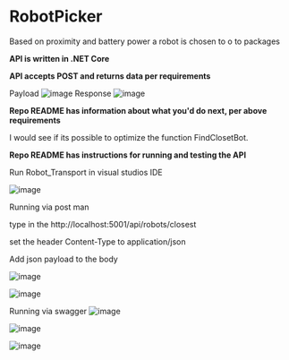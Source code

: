 # RobotPicker
Based on proximity and battery power a robot is chosen to o to packages

**API is written in .NET Core**

**API accepts POST and returns data per requirements**


Payload
![image](https://user-images.githubusercontent.com/22671656/150238521-9475c1f7-5459-420e-83da-ba83bd8983a2.png)
Response
![image](https://user-images.githubusercontent.com/22671656/150238582-649c6f3a-d250-423d-b8f9-b66cf3dadc0e.png)



**Repo README has information about what you'd do next, per above requirements**

I would see if its possible to  optimize the function FindClosetBot.


**Repo README has instructions for running and testing the API**


Run Robot_Transport in visual studios IDE

![image](https://user-images.githubusercontent.com/22671656/150238205-698f9b86-113c-4bca-8b2e-dae35ffcf42d.png)


Running via post man

type in the http://localhost:5001/api/robots/closest

set the header Content-Type to application/json

Add json payload to the body

![image](https://user-images.githubusercontent.com/22671656/150238150-f1fd2eea-c692-4802-a62f-cb41494607bc.png)

![image](https://user-images.githubusercontent.com/22671656/150239061-82beb92b-fa51-4569-b466-4df528f0ca29.png)


Running via swagger
![image](https://user-images.githubusercontent.com/22671656/150238305-d5eb2f43-28a5-43bb-9f0c-28d28d727a94.png)

![image](https://user-images.githubusercontent.com/22671656/150238356-2b8a0500-945a-4d69-9bcc-e6e826bfddc4.png)

![image](https://user-images.githubusercontent.com/22671656/150239015-98c2ba0a-01b3-431b-aca6-c85c0eaf64e9.png)



